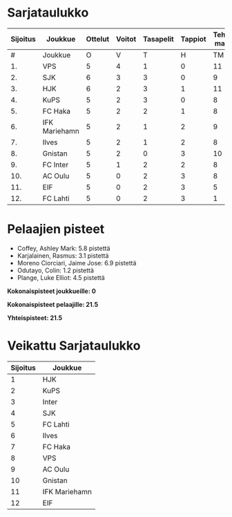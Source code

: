 # Sarjataulukko
| Sijoitus | Joukkue | Ottelut | Voitot | Tasapelit | Tappiot | Tehdyt maalit | Päästetyt maalit | Maaliero | Syötöt |
|----------|---------|---------|--------|-----------|---------|----------------|-------------------|----------|-------|
|# | Joukkue | O | V | T | H | TM | PM | ME | S | L | L% | R | KK | PK | PA | P|
|1. | VPS | 5 | 4 | 1 | 0 | 11 | 5 | 6 | 9 | 71 | 15,49 | 54 | 9 | 0 | 9 | 13|
|2. | SJK | 6 | 3 | 3 | 0 | 9 | 6 | 3 | 6 | 71 | 12,68 | 76 | 16 | 0 | 11 | 12|
|3. | HJK | 6 | 2 | 3 | 1 | 11 | 8 | 3 | 9 | 100 | 11,00 | 68 | 11 | 0 | 10 | 9|
|4. | KuPS | 5 | 2 | 3 | 0 | 8 | 5 | 3 | 4 | 49 | 16,33 | 60 | 6 | 0 | 8 | 9|
|5. | FC Haka | 5 | 2 | 2 | 1 | 8 | 5 | 3 | 6 | 47 | 17,02 | 46 | 11 | 1 | 9 | 8|
|6. | IFK Mariehamn | 5 | 2 | 1 | 2 | 9 | 8 | 1 | 1 | 40 | 22,50 | 56 | 16 | 1 | 6 | 7|
|7. | Ilves | 5 | 2 | 1 | 2 | 8 | 9 | -1 | 6 | 69 | 11,59 | 62 | 17 | 2 | 5 | 7|
|8. | Gnistan | 5 | 2 | 0 | 3 | 10 | 12 | -2 | 6 | 41 | 24,39 | 57 | 19 | 0 | 5 | 6|
|9. | FC Inter | 5 | 1 | 2 | 2 | 8 | 10 | -2 | 6 | 47 | 17,02 | 50 | 14 | 0 | 10 | 5|
|10. | AC Oulu | 5 | 0 | 2 | 3 | 8 | 11 | -3 | 7 | 49 | 16,33 | 77 | 17 | 0 | 9 | 2|
|11. | EIF | 5 | 0 | 2 | 3 | 5 | 8 | -3 | 3 | 31 | 16,13 | 53 | 14 | 0 | 4 | 2|
|12. | FC Lahti | 5 | 0 | 2 | 3 | 1 | 9 | -8 | 0 | 45 | 2,22 | 45 | 9 | 1 | 12 | 2|

# Pelaajien pisteet
* Coffey, Ashley Mark: 5.8 pistettä
* Karjalainen, Rasmus: 3.1 pistettä
* Moreno Ciorciari, Jaime Jose: 6.9 pistettä
* Odutayo, Colin: 1.2 pistettä
* Plange, Luke Elliot: 4.5 pistettä

**Kokonaispisteet joukkueille: 0**

**Kokonaispisteet pelaajille: 21.5**

**Yhteispisteet: 21.5**

# Veikattu Sarjataulukko
| Sijoitus | Joukkue |
|----------|---------|
| 1 | HJK |
| 2 | KuPS |
| 3 | Inter |
| 4 | SJK |
| 5 | FC Lahti |
| 6 | Ilves |
| 7 | FC Haka |
| 8 | VPS |
| 9 | AC Oulu |
| 10 | Gnistan |
| 11 | IFK Mariehamn |
| 12 | EIF |

